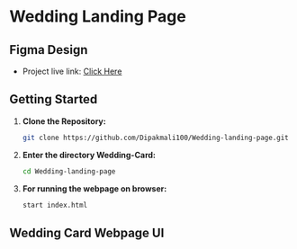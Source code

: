 # Wedding Landing Page

## Figma Design
- Project live link: [Click Here](https://dipakmali100.github.io/Wedding-landing-page/)

## Getting Started

1. **Clone the Repository:**

   ````bash
   git clone https://github.com/Dipakmali100/Wedding-landing-page.git

2. **Enter the directory Wedding-Card:**

   ```bash
   cd Wedding-landing-page

3. **For running the webpage on browser:**

   ```bash
   start index.html

## Wedding Card Webpage UI

